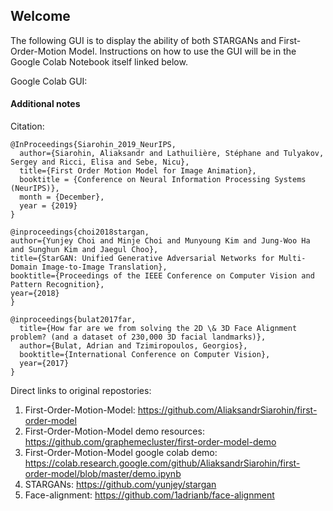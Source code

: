 ## Welcome

The following GUI is to display the ability of both STARGANs and First-Order-Motion Model. Instructions on how to use the GUI will be in the Google Colab Notebook itself linked below.

Google Colab GUI:

#### Additional notes

Citation:

```
@InProceedings{Siarohin_2019_NeurIPS,
  author={Siarohin, Aliaksandr and Lathuilière, Stéphane and Tulyakov, Sergey and Ricci, Elisa and Sebe, Nicu},
  title={First Order Motion Model for Image Animation},
  booktitle = {Conference on Neural Information Processing Systems (NeurIPS)},
  month = {December},
  year = {2019}
}

@inproceedings{choi2018stargan,
author={Yunjey Choi and Minje Choi and Munyoung Kim and Jung-Woo Ha and Sunghun Kim and Jaegul Choo},
title={StarGAN: Unified Generative Adversarial Networks for Multi-Domain Image-to-Image Translation},
booktitle={Proceedings of the IEEE Conference on Computer Vision and Pattern Recognition},
year={2018}
}

@inproceedings{bulat2017far,
  title={How far are we from solving the 2D \& 3D Face Alignment problem? (and a dataset of 230,000 3D facial landmarks)},
  author={Bulat, Adrian and Tzimiropoulos, Georgios},
  booktitle={International Conference on Computer Vision},
  year={2017}
}
```
Direct links to original repostories:
1) First-Order-Motion-Model:
https://github.com/AliaksandrSiarohin/first-order-model
2) First-Order-Motion-Model demo resources:
https://github.com/graphemecluster/first-order-model-demo
3) First-Order-Motion-Model google colab demo: 
https://colab.research.google.com/github/AliaksandrSiarohin/first-order-model/blob/master/demo.ipynb
4) STARGANs:
https://github.com/yunjey/stargan
5) Face-alignment:
https://github.com/1adrianb/face-alignment
